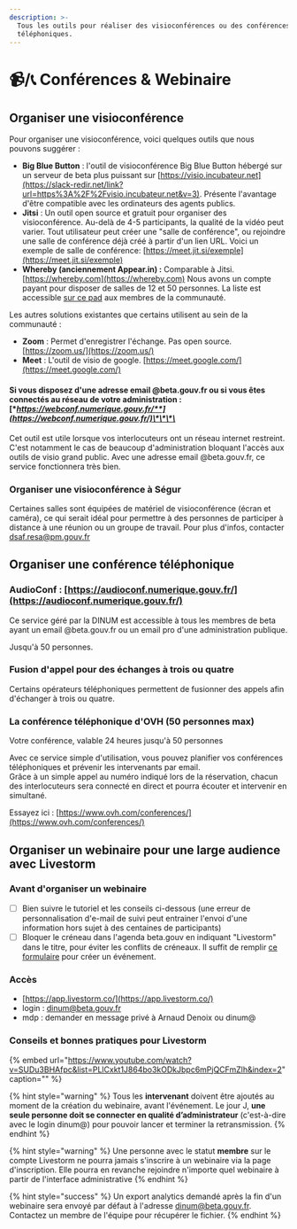 ```yaml
---
description: >-
  Tous les outils pour réaliser des visioconférences ou des conférences
  téléphoniques.
---
```


# 📹/📞 Conférences & Webinaire

## **Organiser une visioconférence**

Pour organiser une visioconférence, voici quelques outils que nous pouvons suggérer :

* **Big Blue Button** : l'outil de visioconférence Big Blue Button hébergé sur un serveur de beta plus puissant sur [https://visio.incubateur.net](https://slack-redir.net/link?url=https%3A%2F%2Fvisio.incubateur.net&v=3). Présente l'avantage d'être compatible avec les ordinateurs des agents publics. 
* **Jitsi** : Un outil open source et gratuit pour organiser des visioconférence. Au-delà de 4-5 participants, la qualité de la vidéo peut varier. Tout utilisateur peut créer une "salle de conférence", ou rejoindre une salle de conférence déjà créé à partir d'un lien URL. Voici un exemple de salle de conférence: [https://meet.jit.si/exemple](https://meet.jit.si/exemple)
* **Whereby \(anciennement Appear.in\) :**  Comparable à Jitsi. [https://whereby.com](https://whereby.com) Nous avons un compte payant pour disposer de salles de 12 et 50 personnes. La liste est accessible [sur ce pad](https://pad.incubateur.net/BEG9CK3XRqWwf9WAtDb60g?view) aux membres de la communauté.

Les autres solutions existantes que certains utilisent au sein de la communauté :

* **Zoom**  : Permet d'enregistrer l'échange. Pas open source. [https://zoom.us/](https://zoom.us/)
* **Meet** : L'outil de visio de google. [https://meet.google.com/](https://meet.google.com/)

#### **Si vous disposez d'une adresse email @beta.gouv.fr ou si vous êtes connectés au réseau de votre administration :** [**https://webconf.numerique.gouv.fr/**](https://webconf.numerique.gouv.fr/)\*\*\*\*

Cet outil est utile lorsque vos interlocuteurs ont un réseau internet restreint. C'est notamment le cas de beaucoup d'administration bloquant l'accès aux outils de visio grand public. Avec une adresse email @beta.gouv.fr, ce service fonctionnera très bien.

### **Organiser une visioconférence à Ségur**

Certaines salles sont équipées de matériel de visioconférence \(écran et caméra\), ce qui serait idéal pour permettre à des personnes de participer à distance à une réunion ou un groupe de travail. Pour plus d'infos, contacter [dsaf.resa@pm.gouv.fr](mailto:dsaf.resa@pm.gouv.fr)

## Organiser une conférence téléphonique

### AudioConf : [https://audioconf.numerique.gouv.fr/](https://audioconf.numerique.gouv.fr/)

Ce service géré par la DINUM est accessible à tous les membres de beta ayant un email @beta.gouv.fr ou un email pro d'une administration publique.

Jusqu'à 50 personnes.

### Fusion d'appel pour des échanges à trois ou quatre

Certains opérateurs téléphoniques permettent de fusionner des appels afin d'échanger à trois ou quatre.

### **La conférence téléphonique d'OVH \(50 personnes max\)**

Votre conférence, valable 24 heures jusqu'à 50 personnes

Avec ce service simple d'utilisation, vous pouvez planifier vos conférences téléphoniques et prévenir les intervenants par email.  
Grâce à un simple appel au numéro indiqué lors de la réservation, chacun des interlocuteurs sera connecté en direct et pourra écouter et intervenir en simultané.

Essayez ici : [https://www.ovh.com/conferences/](https://www.ovh.com/conferences/)

## Organiser un webinaire pour une large audience avec Livestorm

### **Avant d'organiser un webinaire** 

* [ ] Bien suivre le tutoriel et les conseils ci-dessous \(une erreur de personnalisation d'e-mail de suivi peut entrainer l'envoi d'une information hors sujet à des centaines de participants\)
* [ ] Bloquer le créneau dans l'agenda beta.gouv en indiquant "Livestorm" dans le titre, pour éviter les conflits de créneaux. Il suffit de remplir [ce formulaire](https://airtable.com/shrWvcUAOJqllVqtj) pour créer un événement.

### **Accès**

* [https://app.livestorm.co/](https://app.livestorm.co/)
* login : dinum@beta.gouv.fr
* mdp : demander en message privé à Arnaud Denoix ou dinum@

### **Conseils et bonnes pratiques pour Livestorm**

{% embed url="https://www.youtube.com/watch?v=SUDu3BHAfpc&list=PLlCxkt1J864bo3kODkJbpc6mPjQCFmZlh&index=2" caption="" %}

{% hint style="warning" %}
Tous les **intervenant** doivent être ajoutés au moment de la création du webinaire, avant l'événement. Le jour J, **une seule personne doit se connecter en qualité d’administrateur** \(c'est-à-dire avec le login dinum@\) pour pouvoir lancer et terminer la retransmission. 
{% endhint %}

{% hint style="warning" %}
Une personne avec le statut **membre** sur le compte Livestorm ne pourra jamais s'inscrire à un webinaire via la page d'inscription. Elle pourra en revanche rejoindre n'importe quel webinaire à partir de l'interface administrative
{% endhint %}

{% hint style="success" %}
Un export analytics demandé après la fin d'un webinaire sera envoyé par défaut à l'adresse dinum@beta.gouv.fr. Contactez un membre de l'équipe pour récupérer le fichier. 
{% endhint %}

